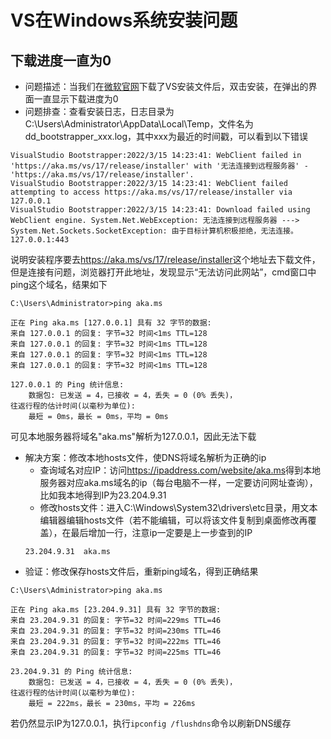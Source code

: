 # VS在Windows系统安装问题

## 下载进度一直为0
- 问题描述：当我们在[微软官网](https://visualstudio.microsoft.com/)下载了VS安装文件后，双击安装，在弹出的界面一直显示下载进度为0
- 问题排查：查看安装日志，日志目录为C:\Users\Administrator\AppData\Local\Temp，文件名为dd_bootstrapper_xxx.log，其中xxx为最近的时间戳，可以看到以下错误
```
VisualStudio Bootstrapper:2022/3/15 14:23:41: WebClient failed in 'https://aka.ms/vs/17/release/installer' with '无法连接到远程服务器' - 'https://aka.ms/vs/17/release/installer'.
VisualStudio Bootstrapper:2022/3/15 14:23:41: WebClient failed attempting to access https://aka.ms/vs/17/release/installer via 127.0.0.1
VisualStudio Bootstrapper:2022/3/15 14:23:41: Download failed using WebClient engine. System.Net.WebException: 无法连接到远程服务器 ---> System.Net.Sockets.SocketException: 由于目标计算机积极拒绝，无法连接。 127.0.0.1:443
```
说明安装程序要去<https://aka.ms/vs/17/release/installer>这个地址去下载文件，但是连接有问题，浏览器打开此地址，发现显示“无法访问此网站”，cmd窗口中ping这个域名，结果如下
```
C:\Users\Administrator>ping aka.ms

正在 Ping aka.ms [127.0.0.1] 具有 32 字节的数据:
来自 127.0.0.1 的回复: 字节=32 时间<1ms TTL=128
来自 127.0.0.1 的回复: 字节=32 时间<1ms TTL=128
来自 127.0.0.1 的回复: 字节=32 时间<1ms TTL=128
来自 127.0.0.1 的回复: 字节=32 时间<1ms TTL=128

127.0.0.1 的 Ping 统计信息:
    数据包: 已发送 = 4，已接收 = 4，丢失 = 0 (0% 丢失)，
往返行程的估计时间(以毫秒为单位):
    最短 = 0ms，最长 = 0ms，平均 = 0ms
```
可见本地服务器将域名"aka.ms"解析为127.0.0.1，因此无法下载
- 解决方案：修改本地hosts文件，使DNS将域名解析为正确的ip
  - 查询域名对应IP：访问<https://ipaddress.com/website/aka.ms>得到本地服务器对应aka.ms域名的ip（每台电脑不一样，一定要访问网址查询），比如我本地得到IP为23.204.9.31
  - 修改hosts文件：进入C:\Windows\System32\drivers\etc目录，用文本编辑器编辑hosts文件（若不能编辑，可以将该文件复制到桌面修改再覆盖），在最后增加一行，注意ip一定要是上一步查到的IP
  ```
  23.204.9.31  aka.ms
  ```
- 验证：修改保存hosts文件后，重新ping域名，得到正确结果
```
C:\Users\Administrator>ping aka.ms

正在 Ping aka.ms [23.204.9.31] 具有 32 字节的数据:
来自 23.204.9.31 的回复: 字节=32 时间=229ms TTL=46
来自 23.204.9.31 的回复: 字节=32 时间=230ms TTL=46
来自 23.204.9.31 的回复: 字节=32 时间=222ms TTL=46
来自 23.204.9.31 的回复: 字节=32 时间=225ms TTL=46

23.204.9.31 的 Ping 统计信息:
    数据包: 已发送 = 4，已接收 = 4，丢失 = 0 (0% 丢失)，
往返行程的估计时间(以毫秒为单位):
    最短 = 222ms，最长 = 230ms，平均 = 226ms
```
若仍然显示IP为127.0.0.1，执行`ipconfig /flushdns`命令以刷新DNS缓存
